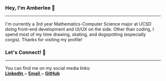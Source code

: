 ### Hey, I'm Amberlee 👋  <hr>
I'm currently a 3rd year Mathematics-Computer Science major at UCSD doing front-end development and UI/UX on the side. Other than coding, I spend most of my time drawing, skating, and dogspotting (especially corgis). Thanks for visiting my profile! 

### Let's Connect! 💌 <hr>
You can find me on my social media links: <br>
<a href="https://www.linkedin.com/in/amberlee-huynh/" rel="nofollow">
  <strong>LinkedIn</strong>
</a>~
<a href="mailto:ajh003@ucsd.edu" rel="nofollow">
  <strong>Email</strong>
</a>~
<a href="https://github.com/amberleehuynh" rel="nofollow">
  <strong>GitHub</strong>
</a> 

<!-- Here are some ideas to get you started:

- 🔭 I’m currently working on ...
- 🌱 I’m currently learning ...
- 👯 I’m looking to collaborate on ...
- 🤔 I’m looking for help with ...
- 💬 Ask me about ...
- 📫 How to reach me: ...
- 😄 Pronouns: ...
- ⚡ Fun fact: ...
-->
